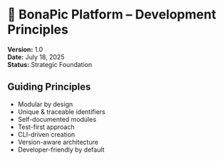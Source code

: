 # 🧠 BonaPic Platform – Development Principles
**Version:** 1.0  
**Date:** July 18, 2025  
**Status:** Strategic Foundation  

## Guiding Principles
- Modular by design
- Unique & traceable identifiers
- Self-documented modules
- Test-first approach
- CLI-driven creation
- Version-aware architecture
- Developer-friendly by default
